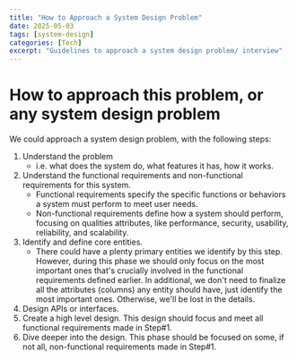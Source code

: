 ```yaml
---
title: "How to Approach a System Design Problem"
date: 2025-05-03
tags: [system-design]
categories: [Tech]
excerpt: "Guidelines to approach a system design problem/ interview"
---
```


# How to approach this problem, or any system design problem
We could approach a system design problem, with the following steps:
1. Understand the problem
   - i.e. what does the system do, what features it has, how it works.
2. Understand the functional requirements and non-functional requirements for this system. 
   - Functional requirements specify the specific functions or behaviors a system must perform to meet user needs. 
   - Non-functional requirements define how a system should perform, focusing on qualities attributes, like performance, security, usability, reliability, and scalability.
3. Identify and define core entities.
    - There could have a plenty primary entities we identify by this step. However, during this phase we should only focus on the most important ones that's crucially involved in the functional requirements defined earlier. In additional, we don't need to finalize all the attributes (columns) any entity should have, just identify the most important ones. Otherwise, we'll be lost in the details.
4. Design APIs or interfaces.
5. Create a high level design. This design should focus and meet all functional requirements made in Step#1.
6. Dive deeper into the design. This phase should be focused on some, if not all, non-functional requirements made in Step#1.
